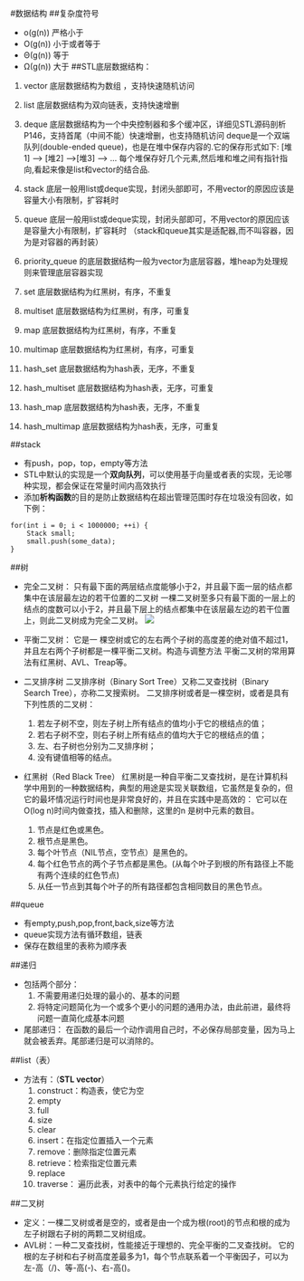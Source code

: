 #数据结构
##复杂度符号
* o(g(n)) 严格小于
* O(g(n)) 小于或者等于
* Θ(g(n)) 等于
* Ω(g(n)) 大于
##STL底层数据结构：
1. vector      底层数据结构为数组 ，支持快速随机访问

2. list            底层数据结构为双向链表，支持快速增删

3. deque       底层数据结构为一个中央控制器和多个缓冲区，详细见STL源码剖析P146，支持首尾（中间不能）快速增删，也支持随机访问
deque是一个双端队列(double-ended queue)，也是在堆中保存内容的.它的保存形式如下:
[堆1] --> [堆2] -->[堆3] --> ...
每个堆保存好几个元素,然后堆和堆之间有指针指向,看起来像是list和vector的结合品.

4. stack        底层一般用list或deque实现，封闭头部即可，不用vector的原因应该是容量大小有限制，扩容耗时

5. queue     底层一般用list或deque实现，封闭头部即可，不用vector的原因应该是容量大小有限制，扩容耗时
（stack和queue其实是适配器,而不叫容器，因为是对容器的再封装）

6. priority_queue     的底层数据结构一般为vector为底层容器，堆heap为处理规则来管理底层容器实现

7. set                   底层数据结构为红黑树，有序，不重复

8. multiset         底层数据结构为红黑树，有序，可重复 

9. map                底层数据结构为红黑树，有序，不重复

10. multimap    底层数据结构为红黑树，有序，可重复

11. hash_set     底层数据结构为hash表，无序，不重复

12. hash_multiset 底层数据结构为hash表，无序，可重复 

13. hash_map    底层数据结构为hash表，无序，不重复

14. hash_multimap 底层数据结构为hash表，无序，可重复 

##stack
* 有push，pop，top，empty等方法
* STL中默认的实现是一个**双向队列**，可以使用基于向量或者表的实现，无论哪种实现，都会保证在常量时间内高效执行
* 添加**析构函数**的目的是防止数据结构在超出管理范围时存在垃圾没有回收，如下例：
```
for(int i = 0; i < 1000000; ++i) {
    Stack small;
	small.push(some_data);
}
```

##树
* 完全二叉树：
  只有最下面的两层结点度能够小于2，并且最下面一层的结点都集中在该层最左边的若干位置的二叉树
  一棵二叉树至多只有最下面的一层上的结点的度数可以小于2，并且最下层上的结点都集中在该层最左边的若干位置上，则此二叉树成为完全二叉树。
![](http://f.hiphotos.baidu.com/baike/c0%3Dbaike80%2C5%2C5%2C80%2C26/sign=7ee311d70923dd54357eaf3ab060d8bb/b151f8198618367a6f44126e2e738bd4b21ce5b0.jpg)

* 平衡二叉树：
  它是一 棵空树或它的左右两个子树的高度差的绝对值不超过1，并且左右两个子树都是一棵平衡二叉树。构造与调整方法 平衡二叉树的常用算法有红黑树、AVL、Treap等。

* 二叉排序树
  二叉排序树（Binary Sort Tree）又称二叉查找树（Binary Search Tree），亦称二叉搜索树。
  二叉排序树或者是一棵空树，或者是具有下列性质的二叉树：
  1. 若左子树不空，则左子树上所有结点的值均小于它的根结点的值；
  2. 若右子树不空，则右子树上所有结点的值均大于它的根结点的值；
  3. 左、右子树也分别为二叉排序树；
  4. 没有键值相等的结点。

* 红黑树（Red Black Tree）
  红黑树是一种自平衡二叉查找树，是在计算机科学中用到的一种数据结构，典型的用途是实现关联数组，它虽然是复杂的，但它的最坏情况运行时间也是非常良好的，并且在实践中是高效的： 它可以在O(log n)时间内做查找，插入和删除，这里的n 是树中元素的数目。
  1. 节点是红色或黑色。
  2. 根节点是黑色。
  3. 每个叶节点（NIL节点，空节点）是黑色的。
  4. 每个红色节点的两个子节点都是黑色。(从每个叶子到根的所有路径上不能有两个连续的红色节点)
  5. 从任一节点到其每个叶子的所有路径都包含相同数目的黑色节点。

##queue
* 有empty,push,pop,front,back,size等方法
* queue实现方法有循环数组，链表
* 保存在数组里的表称为顺序表

##递归
* 包括两个部分：
  1. 不需要用递归处理的最小的、基本的问题
  2. 将特定问题简化为一个或多个更小的问题的通用办法，由此前进，最终将问题一直简化成基本问题
* 尾部递归：
  在函数的最后一个动作调用自己时，不必保存局部变量，因为马上就会被丢弃。尾部递归是可以消除的。

##list（表）
* 方法有：（**STL vector**）
  1. construct：构造表，使它为空
  2. empty
  3. full
  4. size
  5. clear
  6. insert：在指定位置插入一个元素
  7. remove：删除指定位置元素
  8. retrieve：检索指定位置元素
  9. replace
  10. traverse：	遍历此表，对表中的每个元素执行给定的操作

##二叉树
* 定义：一棵二叉树或者是空的，或者是由一个成为根(root)的节点和根的成为左子树跟右子树的两颗二叉树组成。
* AVL树：一种二叉查找树，性能接近于理想的、完全平衡的二叉查找树。
  它的根的左子树和右子树高度差最多为1，每个节点联系着一个平衡因子，可以为左-高（/)、等-高(-)、右-高(\)。

